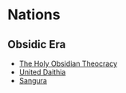 # Nations

## Obsidic Era
- [The Holy Obsidian Theocracy](holy-obsidian-theocracy.md)
- [United Daithia](united-daithia.md)
- [Sangura](sangura.md)